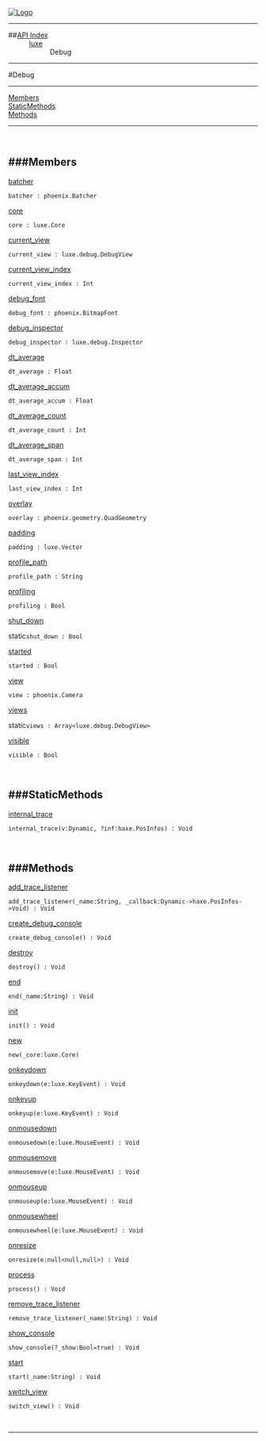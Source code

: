 
[![Logo](../../images/logo.png)](../../index.html)

---


##[API Index](../../api/index.html#luxe)   
&emsp;&emsp;&emsp;[luxe](./)   
&emsp;&emsp;&emsp;&emsp;&emsp;&emsp;Debug

---

#Debug


---


[Members](#Members)   
[StaticMethods](#StaticMethods)   
[Methods](#Methods)   


---

&nbsp;   

<a class="lift" name="Members" ></a>
###Members   
---
<a class="lift" name="batcher" href="#batcher">batcher</a>



`batcher : phoenix.Batcher`

<span class="small_desc_flat">  </span>   

<a class="lift" name="core" href="#core">core</a>



`core : luxe.Core`

<span class="small_desc_flat">  </span>   

<a class="lift" name="current_view" href="#current_view">current_view</a>



`current_view : luxe.debug.DebugView`

<span class="small_desc_flat">  </span>   

<a class="lift" name="current_view_index" href="#current_view_index">current_view_index</a>



`current_view_index : Int`

<span class="small_desc_flat">  </span>   

<a class="lift" name="debug_font" href="#debug_font">debug_font</a>



`debug_font : phoenix.BitmapFont`

<span class="small_desc_flat">  </span>   

<a class="lift" name="debug_inspector" href="#debug_inspector">debug_inspector</a>



`debug_inspector : luxe.debug.Inspector`

<span class="small_desc_flat">  </span>   

<a class="lift" name="dt_average" href="#dt_average">dt_average</a>



`dt_average : Float`

<span class="small_desc_flat">  </span>   

<a class="lift" name="dt_average_accum" href="#dt_average_accum">dt_average_accum</a>



`dt_average_accum : Float`

<span class="small_desc_flat">  </span>   

<a class="lift" name="dt_average_count" href="#dt_average_count">dt_average_count</a>



`dt_average_count : Int`

<span class="small_desc_flat">  </span>   

<a class="lift" name="dt_average_span" href="#dt_average_span">dt_average_span</a>



`dt_average_span : Int`

<span class="small_desc_flat">  </span>   

<a class="lift" name="last_view_index" href="#last_view_index">last_view_index</a>



`last_view_index : Int`

<span class="small_desc_flat">  </span>   

<a class="lift" name="overlay" href="#overlay">overlay</a>



`overlay : phoenix.geometry.QuadGeometry`

<span class="small_desc_flat">  </span>   

<a class="lift" name="padding" href="#padding">padding</a>



`padding : luxe.Vector`

<span class="small_desc_flat">  </span>   

<a class="lift" name="profile_path" href="#profile_path">profile_path</a>



`profile_path : String`

<span class="small_desc_flat">  </span>   

<a class="lift" name="profiling" href="#profiling">profiling</a>



`profiling : Bool`

<span class="small_desc_flat">  </span>   

<a class="lift" name="shut_down" href="#shut_down">shut_down</a>



<span class="inline-block static">static</span>`shut_down : Bool`

<span class="small_desc_flat">  </span>   

<a class="lift" name="started" href="#started">started</a>



`started : Bool`

<span class="small_desc_flat">  </span>   

<a class="lift" name="view" href="#view">view</a>



`view : phoenix.Camera`

<span class="small_desc_flat">  </span>   

<a class="lift" name="views" href="#views">views</a>



<span class="inline-block static">static</span>`views : Array<luxe.debug.DebugView>`

<span class="small_desc_flat">  </span>   

<a class="lift" name="visible" href="#visible">visible</a>



`visible : Bool`

<span class="small_desc_flat">  </span>   

&nbsp;   

<a class="lift" name="StaticMethods" ></a>
###StaticMethods   
---
<a class="lift" name="internal_trace" href="#internal_trace">internal_trace</a>



`internal_trace(v:Dynamic, ?inf:haxe.PosInfos) : Void`

<span class="small_desc_flat">  </span>   

&nbsp;   

<a class="lift" name="Methods" ></a>
###Methods   
---
<a class="lift" name="add_trace_listener" href="#add_trace_listener">add_trace_listener</a>



`add_trace_listener(_name:String, _callback:Dynamic->haxe.PosInfos->Void) : Void`

<span class="small_desc_flat">  </span>   

<a class="lift" name="create_debug_console" href="#create_debug_console">create_debug_console</a>



`create_debug_console() : Void`

<span class="small_desc_flat">  </span>   

<a class="lift" name="destroy" href="#destroy">destroy</a>



`destroy() : Void`

<span class="small_desc_flat">  </span>   

<a class="lift" name="end" href="#end">end</a>



`end(_name:String) : Void`

<span class="small_desc_flat">  </span>   

<a class="lift" name="init" href="#init">init</a>



`init() : Void`

<span class="small_desc_flat">  </span>   

<a class="lift" name="new" href="#new">new</a>



`new(_core:luxe.Core) `

<span class="small_desc_flat">  </span>   

<a class="lift" name="onkeydown" href="#onkeydown">onkeydown</a>



`onkeydown(e:luxe.KeyEvent) : Void`

<span class="small_desc_flat">  </span>   

<a class="lift" name="onkeyup" href="#onkeyup">onkeyup</a>



`onkeyup(e:luxe.KeyEvent) : Void`

<span class="small_desc_flat">  </span>   

<a class="lift" name="onmousedown" href="#onmousedown">onmousedown</a>



`onmousedown(e:luxe.MouseEvent) : Void`

<span class="small_desc_flat">  </span>   

<a class="lift" name="onmousemove" href="#onmousemove">onmousemove</a>



`onmousemove(e:luxe.MouseEvent) : Void`

<span class="small_desc_flat">  </span>   

<a class="lift" name="onmouseup" href="#onmouseup">onmouseup</a>



`onmouseup(e:luxe.MouseEvent) : Void`

<span class="small_desc_flat">  </span>   

<a class="lift" name="onmousewheel" href="#onmousewheel">onmousewheel</a>



`onmousewheel(e:luxe.MouseEvent) : Void`

<span class="small_desc_flat">  </span>   

<a class="lift" name="onresize" href="#onresize">onresize</a>



`onresize(e:null<null,null>) : Void`

<span class="small_desc_flat">  </span>   

<a class="lift" name="process" href="#process">process</a>



`process() : Void`

<span class="small_desc_flat">  </span>   

<a class="lift" name="remove_trace_listener" href="#remove_trace_listener">remove_trace_listener</a>



`remove_trace_listener(_name:String) : Void`

<span class="small_desc_flat">  </span>   

<a class="lift" name="show_console" href="#show_console">show_console</a>



`show_console(?_show:Bool=true) : Void`

<span class="small_desc_flat">  </span>   

<a class="lift" name="start" href="#start">start</a>



`start(_name:String) : Void`

<span class="small_desc_flat">  </span>   

<a class="lift" name="switch_view" href="#switch_view">switch_view</a>



`switch_view() : Void`

<span class="small_desc_flat">  </span>   



&nbsp;
&nbsp;
&nbsp;

---  


&nbsp;   
&nbsp;   